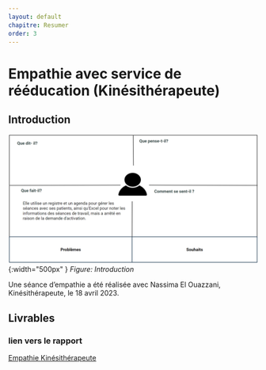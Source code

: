 ```yaml
---
layout: default
chapitre: Resumer
order: 3
---
```


# Empathie avec service de rééducation (Kinésithérapeute)
<!-- new slide -->
## Introduction 

![Kinésithérapeute](./images/Service-de-rééducation-Kinésithérapeute.png){:width="500px" }
*Figure: Introduction*

<!-- note -->

Une séance d’empathie a été réalisée avec Nassima El Ouazzani, Kinésithérapeute, le 18 avril 2023.

<!-- new slide -->

## Livrables

### lien vers le rapport
[ Empathie Kinésithérapeute ](/besoin/empathie-kinestherapeute/rapport.html)


<!-- new slide -->

